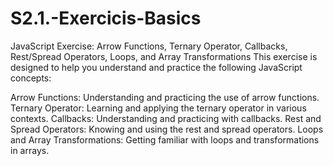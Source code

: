 # S2.1.-Exercicis-Basics

JavaScript Exercise: Arrow Functions, Ternary Operator, Callbacks, Rest/Spread Operators, Loops, and Array Transformations
This exercise is designed to help you understand and practice the following JavaScript concepts:

Arrow Functions: Understanding and practicing the use of arrow functions.
Ternary Operator: Learning and applying the ternary operator in various contexts.
Callbacks: Understanding and practicing with callbacks.
Rest and Spread Operators: Knowing and using the rest and spread operators.
Loops and Array Transformations: Getting familiar with loops and transformations in arrays.